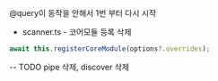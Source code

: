 @query이 동작을 안해서 1번 부터 다시 시작 

* scanner.ts - 코어모듈 등록 삭제
```ts
await this.registerCoreModule(options?.overrides);
```


-- TODO
pipe 삭제, discover 삭제